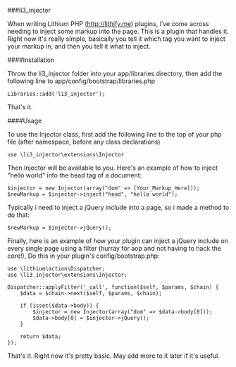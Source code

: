 ###li3_injector

When writing Lithium PHP (http://lithify.me) plugins, i've come across needing to inject some markup into the page. This is a plugin that handles it. Right now it's really simple, basically you tell it which tag you want to inject your markup in, and then you tell it what to inject.

####Installation

Throw the li3_injector folder into your app/libraries directory, then add the following line to app/config/bootstrap/libraries.php

	Libraries::add('li3_injector');

That's it.

####Usage

To use the Injector class, first add the following line to the top of your php file (after namespace, before any class declarations)

	use \li3_injector\extensions\Injector

Then Injector will be available to you. Here's an example of how to inject "hello world" into the head tag of a document:

	$injector = new Injector(array("dom" => [Your_Markup_Here]));
	$newMarkup = $injector->inject("head", "hello world");

Typically i need to inject a jQuery include into a page, so i made a method to do that:

	$newMarkup = $injector->jQuery();

Finally, here is an example of how your plugin can inject a jQuery include on every single page using a filter (hurray for aop and not having to hack the core!), Do this in your plugin's config/bootstrap.php:



	use \lithium\action\Dispatcher;
	use \li3_injector\extensions\Injector;

	Dispatcher::applyFilter('_call', function($self, $params, $chain) {
		$data = $chain->next($self, $params, $chain);

		if (isset($data->body)) {
			$injector = new Injector(array("dom" => $data->body[0]));
			$data->body[0] = $injector->jQuery();
		}

		return $data;
	});

That's it. Right now it's pretty basic. May add more to it later if it's useful.